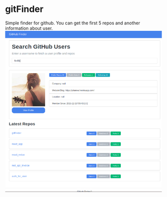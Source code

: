 # gitFinder

Simple finder for github.
You can get the first 5 repos and another information about user.
 ![api](https://github.com/Foxfix/gitFinder/blob/master/Screenshot%20from%202018-10-10%2015-17-29.png) 
